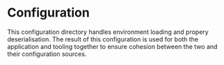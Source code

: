 Configuration
=============

This configuration directory handles environment loading and propery deserialisation.
The result of this configuration is used for both the application and tooling
together to ensure cohesion between the two and their configuration sources.
